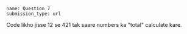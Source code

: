 ```ngMeta
name: Question 7
submission_type: url
```

Code likho jisse
12 se 421 tak saare numbers
ka "total" calculate kare.